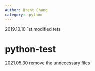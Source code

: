 ```yaml
---
Author: Brent Chang
category:　python
---
```

2019.10.10 1st modified tets
# python-test

2021.05.30 remove the unnecessary files